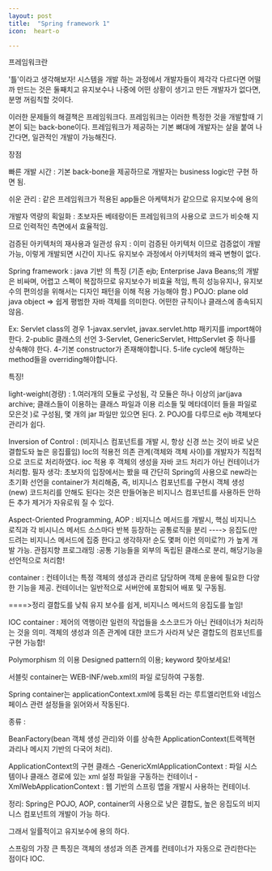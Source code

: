 ```yaml
---
layout: post
title:  "Spring framework 1"
icon:  heart-o

---
```


프레임워크란

  '틀'이라고 생각해보자! 시스템을 개발 하는 과정에서 개발자들이 제각각 다르다면 어떨까
만드는 것은 둘째치고 유지보수나 나중에 어떤 상황이 생기고 만든 개발자가 없다면, 분명 꺼림칙할 것이다.

이러한 문제들의 해결책은 프레임워크다. 프레임워크는 이러한 특정한 것을 개발할때 기본이 되는 back-bone이다.
프레임워크가 제공하는 기본 뼈대에 개발자는 살을 붙여 나간다면, 일관적인 개발이 가능해진다.

장점

빠른 개발 시간 : 기본 back-bone을 제공하므로 개발자는 business logic만 구현 하면 됨.  

쉬운 관리 : 같은 프레임워크가 적용된 app들은 아케텍처가 같으므로 유지보수에 용의

개발자 역량의 획일화 : 초보자든 베테랑이든 프레임워크의 사용으로 코드가 비슷해 지므로 인력적인 측면에서 효율적임.

검증된 아키텍처의 재사용과 일관성 유지 : 이미 검증된 아키텍처 이므로 검증없이 개발가능, 이렇게 개발되면 시간이 지나도 유지보수 과정에서
아키텍처의 왜곡 변형이 없다.


Spring framework : java 기반 의 특징
(기존 ejb; Enterprise Java Beans;의 개발은 비싸며, 어렵고 스펙이 복잡하므로 유지보수가 비효율 적임, 특히 성능유지나, 유지보수의 편의성을 위해서는
  디자인 패턴을 이해 적용 가능해야 함.)
POJO: plane old java object => 쉽게 평범한 자바 객체를 의미한다. 어떤한 규칙이나 클래스에 종속되지 않음.

Ex: Servlet class의 경우 1-javax.servlet, javax.servlet.http 패키지를 import해야한다.
                        2-public 클래스의 선언
                        3-Servlet, GenericServlet, HttpServlet 중 하나를 상속해야 한다.
                        4-기본 constructor가 존재해야합니다.
                        5-life cycle에 해당하는 method들을 overriding해야합니다.

특징!

light-weight(경량) : 1.여러개의 모듈로 구성됨, 각 모듈은 하나 이상의 jar(java archive; 클래스들이 이용하는 클래스 파일과 이용 리소들 및 메타데이터 들을 파일로 모은것 )로 구성됨, 몇 개의 jar 파일만 있으면 된다.
                    2. POJO를 다루므로 ejb 객체보다 관리가 쉽다.

Inversion of Control : (비지니스 컴포넌트를 개발 시, 항상 신경 쓰는 것이 바로 낮은 결합도돠 높은 응집률임)
                    Ioc의 적용전 의존 관계(객체와 객체 사이)를 개발자가 직접적으로 코드로 처리하였다. ioc 적용 후 객체의 생성을
                    자바 코드 처리가 아닌 컨테이너가 처리함.
                    필자 생각: 초보자의 입장에서는 봤을 때 간단히 Spring의 사용으로 new라는 초기화 선언을 container가 처리해줌, 즉,
                    비지니스 컴포넌트를 구현시 객체 생성 (new) 코드처리를 안해도 된다는 것은 만들어놓은 비지니스 컴포넌트를 사용하든 안하든
                    추가 제거가 자유로워 질 수 있다.  

Aspect-Oriented Programming, AOP : 비지니스 메서드를 개발시, 핵심 비지니스 로직과 각 비시니스 메서드 소스마다 반복 등장하는 공통로직을 분리
  ----> 응집도(만드려는 비지니스 메서드에 집중 한다고 생각하자! 순도 몇퍼 이런 의미로?!) 가 높게 개발 가능.
  관점지향 프로그래밍 :공통 기능들을 외부의 독립된 클래스로 분리, 해당기능을 선언적으로 처리함!


container : 컨테이너는 특정 객체의 생성과 관리르 담당하며 객체 운용에 필요한 다양한 기능을 제공.
컨테이너는 일반적으로 서버안에 포함되어 배포 및 구동됨.



====>정리 결합도를 낮춰 유지 보수를 쉽게, 비지니스 메서드의 응집도를 높임!





IOC container :
제어의 역행이란 일련의 작업들을 소스코드가 아닌 컨테이너가 처리하는 것을 의미.
객체의 생성과 의존 관계에 대한 코드가 사라져 낮은 결합도의 컴포넌트를 구현 가능함!

Polymorphism 의 이용 Designed pattern의 이용; keyword 찾아보세요!


서블릿 container는 WEB-INF/web.xml의 파일 로딩하여 구동함.

Spring container는 applicationContext.xml에 등록된 <beans>라는 루트엘리먼트와 네임스페이스 관련 설정들을 읽어와서 작동된다.

종류 :

BeanFactory(bean 객체 생성 관리)와 이를 상속한 ApplicationContext(트랙젝현 과리나 메시지 기반의 다국어 처리).

ApplicationContext의 구현 클래스
-GenericXmlApplicationContext : 파일 시스템이나 클래스 경로에 있는 xml 설정 파일을 구동하는 컨테이너
-XmlWebApplicationContext : 웹 기반의 스프링 앱을 개발시 사용하는 컨테이너.




정리: Spring은 POJO, AOP, container의 사용으로 낮은 결합도, 높은 응집도의 비지니스 컴포넌트의 개발이 가능 하다.

그래서 일률적이고 유지보수에 용의 하다.

스프링의 가장 큰 특징은 객체의 생성과 의존 관계를 컨테이너가 자동으로 관리한다는 점이다 IOC. 
